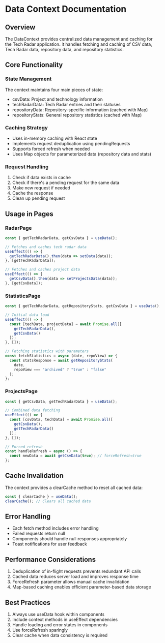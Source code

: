 # Data Context Documentation

## Overview
The DataContext provides centralized data management and caching for the Tech Radar application. It handles fetching and caching of CSV data, Tech Radar data, repository data, and repository statistics.

## Core Functionality

### State Management
The context maintains four main pieces of state:
- csvData: Project and technology information
- techRadarData: Tech Radar entries and their statuses
- repositoryData: Repository-specific information (cached with Map)
- repositoryStats: General repository statistics (cached with Map)

### Caching Strategy
- Uses in-memory caching with React state
- Implements request deduplication using pendingRequests
- Supports forced refresh when needed
- Uses Map objects for parameterized data (repository data and stats)

### Request Handling
1. Check if data exists in cache
2. Check if there's a pending request for the same data
3. Make new request if needed
4. Cache the response
5. Clean up pending request

## Usage in Pages

### RadarPage
```javascript
const { getTechRadarData, getCsvData } = useData();

// Fetches and caches tech radar data
useEffect(() => {
  getTechRadarData().then(data => setData(data));
}, [getTechRadarData]);

// Fetches and caches project data
useEffect(() => {
  getCsvData().then(data => setProjectsData(data));
}, [getCsvData]);
```

### StatisticsPage
```javascript
const { getTechRadarData, getRepositoryStats, getCsvData } = useData();

// Initial data load
useEffect(() => {
  const [techData, projectData] = await Promise.all([
    getTechRadarData(),
    getCsvData()
  ]);
}, []);

// Fetching statistics with parameters
const fetchStatistics = async (date, repoView) => {
  const statsResponse = await getRepositoryStats(
    date,
    repoView === "archived" ? "true" : "false"
  );
};
```

### ProjectsPage
```javascript
const { getCsvData, getTechRadarData } = useData();

// Combined data fetching
useEffect(() => {
  const [csvData, techData] = await Promise.all([
    getCsvData(),
    getTechRadarData()
  ]);
}, []);

// Forced refresh
const handleRefresh = async () => {
  const newData = await getCsvData(true); // forceRefresh=true
};
```

## Cache Invalidation
The context provides a clearCache method to reset all cached data:
```javascript
const { clearCache } = useData();
clearCache(); // Clears all cached data
```

## Error Handling
- Each fetch method includes error handling
- Failed requests return null
- Components should handle null responses appropriately
- Toast notifications for user feedback

## Performance Considerations
1. Deduplication of in-flight requests prevents redundant API calls
2. Cached data reduces server load and improves response time
3. ForceRefresh parameter allows manual cache invalidation
4. Map-based caching enables efficient parameter-based data storage

## Best Practices
1. Always use useData hook within components
2. Include context methods in useEffect dependencies
3. Handle loading and error states in components
4. Use forceRefresh sparingly
5. Clear cache when data consistency is required
